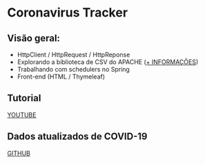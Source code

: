 # Coronavirus Tracker

<h2>Visão geral:</h2>

- HttpClient / HttpRequest / HttpReponse
- Explorando a biblioteca de CSV do APACHE ([+ INFORMAÇÕES](https://commons.apache.org/proper/commons-csv/user-guide.html))
- Trabalhando com schedulers no Spring
- Front-end (HTML / Thymeleaf)

<h2>Tutorial</h2>

[YOUTUBE](https://www.youtube.com/watch?v=8hjNG9GZGnQ&t=3029s)

<h2>Dados atualizados de COVID-19</h2>

[GITHUB](https://github.com/CSSEGISandData/COVID-19)
